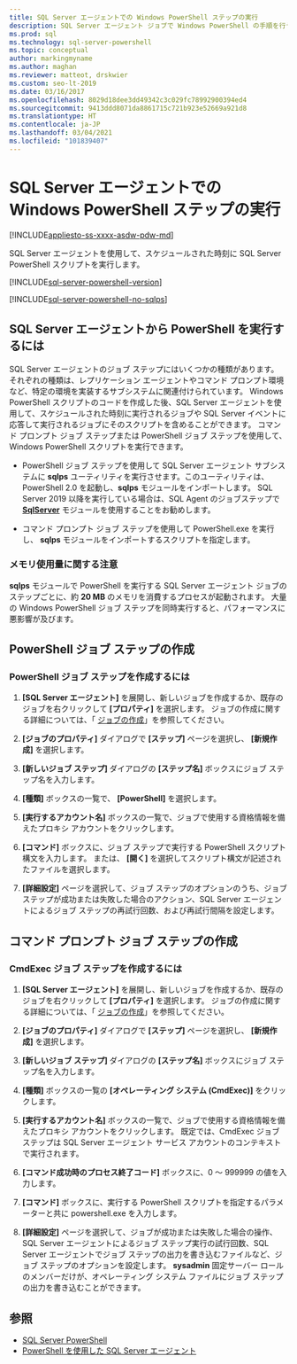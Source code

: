 ```yaml
---
title: SQL Server エージェントでの Windows PowerShell ステップの実行
description: SQL Server エージェント ジョブで Windows PowerShell の手順を行う方法について説明します。
ms.prod: sql
ms.technology: sql-server-powershell
ms.topic: conceptual
author: markingmyname
ms.author: maghan
ms.reviewer: matteot, drskwier
ms.custom: seo-lt-2019
ms.date: 03/16/2017
ms.openlocfilehash: 8029d18dee3dd49342c3c029fc78992900394ed4
ms.sourcegitcommit: 9413ddd8071da8861715c721b923e52669a921d8
ms.translationtype: HT
ms.contentlocale: ja-JP
ms.lasthandoff: 03/04/2021
ms.locfileid: "101839407"
---
```

# <a name="run-windows-powershell-steps-in-sql-server-agent"></a>SQL Server エージェントでの Windows PowerShell ステップの実行

[!INCLUDE[appliesto-ss-xxxx-asdw-pdw-md](../includes/appliesto-ss-xxxx-asdw-pdw-md.md)]

SQL Server エージェントを使用して、スケジュールされた時刻に SQL Server PowerShell スクリプトを実行します。

[!INCLUDE[sql-server-powershell-version](../includes/sql-server-powershell-version.md)]

[!INCLUDE[sql-server-powershell-no-sqlps](../includes/sql-server-powershell-no-sqlps.md)]

## <a name="to-run-powershell-from-sql-server-agent"></a>SQL Server エージェントから PowerShell を実行するには

SQL Server エージェントのジョブ ステップにはいくつかの種類があります。 それぞれの種類は、レプリケーション エージェントやコマンド プロンプト環境など、特定の環境を実装するサブシステムに関連付けられています。 Windows PowerShell スクリプトのコードを作成した後、SQL Server エージェントを使用して、スケジュールされた時刻に実行されるジョブや SQL Server イベントに応答して実行されるジョブにそのスクリプトを含めることができます。 コマンド プロンプト ジョブ ステップまたは PowerShell ジョブ ステップを使用して、Windows PowerShell スクリプトを実行できます。

- PowerShell ジョブ ステップを使用して SQL Server エージェント サブシステムに **sqlps** ユーティリティを実行させます。このユーティリティは、PowerShell 2.0 を起動し、**sqlps** モジュールをインポートします。 SQL Server 2019 以降を実行している場合は、SQL Agent のジョブステップで **[SqlServer](sql-server-powershell.md#sql-server-agent)** モジュールを使用することをお勧めします。

- コマンド プロンプト ジョブ ステップを使用して PowerShell.exe を実行し、 **sqlps** モジュールをインポートするスクリプトを指定します。

### <a name="caution-about-memory-consumption"></a><a name="LimitationsRestrictions"></a> メモリ使用量に関する注意

**sqlps** モジュールで PowerShell を実行する SQL Server エージェント ジョブのステップごとに、約 **20 MB** のメモリを消費するプロセスが起動されます。 大量の Windows PowerShell ジョブ ステップを同時実行すると、パフォーマンスに悪影響が及びます。

## <a name="create-a-powershell-job-step"></a><a name="PShellJob"></a> PowerShell ジョブ ステップの作成

### <a name="to-create-a-powershell-job-step"></a>PowerShell ジョブ ステップを作成するには

1. **[SQL Server エージェント]** を展開し、新しいジョブを作成するか、既存のジョブを右クリックして **[プロパティ]** を選択します。 ジョブの作成に関する詳細については、「 [ジョブの作成](../ssms/agent/create-jobs.md)」を参照してください。

2. **[ジョブのプロパティ]** ダイアログで **[ステップ]** ページを選択し、 **[新規作成]** を選択します。

3. **[新しいジョブ ステップ]** ダイアログの **[ステップ名]** ボックスにジョブ ステップ名を入力します。

4. **[種類]** ボックスの一覧で、 **[PowerShell]** を選択します。

5. **[実行するアカウント名]** ボックスの一覧で、ジョブで使用する資格情報を備えたプロキシ アカウントをクリックします。

6. **[コマンド]** ボックスに、ジョブ ステップで実行する PowerShell スクリプト構文を入力します。 または、 **[開く]** を選択してスクリプト構文が記述されたファイルを選択します。

7. **[詳細設定]** ページを選択して、ジョブ ステップのオプションのうち、ジョブ ステップが成功または失敗した場合のアクション、SQL Server エージェントによるジョブ ステップの再試行回数、および再試行間隔を設定します。

## <a name="create-a-command-prompt-job-step"></a><a name="CmdExecJob"></a> コマンド プロンプト ジョブ ステップの作成

### <a name="to-create-a-cmdexec-job-step"></a>CmdExec ジョブ ステップを作成するには

1. **[SQL Server エージェント]** を展開し、新しいジョブを作成するか、既存のジョブを右クリックして **[プロパティ]** を選択します。 ジョブの作成に関する詳細については、「 [ジョブの作成](../ssms/agent/create-jobs.md)」を参照してください。

2. **[ジョブのプロパティ]** ダイアログで **[ステップ]** ページを選択し、 **[新規作成]** を選択します。

3. **[新しいジョブ ステップ]** ダイアログの **[ステップ名]** ボックスにジョブ ステップ名を入力します。

4. **[種類]** ボックスの一覧の **[オペレーティング システム (CmdExec)]** をクリックします。

5. **[実行するアカウント名]** ボックスの一覧で、ジョブで使用する資格情報を備えたプロキシ アカウントをクリックします。 既定では、CmdExec ジョブ ステップは SQL Server エージェント サービス アカウントのコンテキストで実行されます。

6. **[コマンド成功時のプロセス終了コード]** ボックスに、0 ～ 999999 の値を入力します。

7. **[コマンド]** ボックスに、実行する PowerShell スクリプトを指定するパラメーターと共に powershell.exe を入力します。

8. **[詳細設定]** ページを選択して、ジョブが成功または失敗した場合の操作、SQL Server エージェントによるジョブ ステップ実行の試行回数、SQL Server エージェントでジョブ ステップの出力を書き込むファイルなど、ジョブ ステップのオプションを設定します。 **sysadmin** 固定サーバー ロールのメンバーだけが、オペレーティング システム ファイルにジョブ ステップの出力を書き込むことができます。

## <a name="see-also"></a>参照

- [SQL Server PowerShell](sql-server-powershell.md)
- [PowerShell を使用した SQL Server エージェント](sql-server-powershell.md#sql-server-agent)